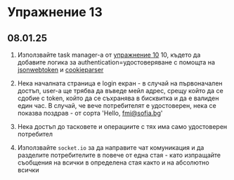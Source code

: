 # Упражнение 13

## 08.01.25
1. Използвайте task manager-a от [упражнение 10](https://github.com/FMIjs/advanced-javascript-2024-2025/tree/master/week10/exercise) 10, където да добавите логика за authentication=удостоверяване с помощта на  [jsonwebtoken](https://www.npmjs.com/package/jsonwebtoken) и [cookieparser](https://www.npmjs.com/package/cookie-parser)

  1. Нека началната страница е login екран - в случай на първоначален достъп, user-a ще трябва да въведе мейл адрес, срещу който да се сдобие с token, който да се съхранява в бисквитка и да е валиден един час. В случай, че вече потребителят е удостоверен, нека се показва поздрав - от сорта 'Hello, fmi@sofia.bg'

  2. Нека достъп до тасковете и операциите с тях има само удостоверен потребител

2. Използвайте `socket.io` за да направите чат комуникация и да разделите потребителите в повече от една стая - като изпращайте съобщения на всички в определена стая както и на абсолютно всички